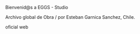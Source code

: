 Bienvenid@s a EGGS - Studio

Archivo global de Obra / por Esteban Garnica Sanchez, Chile.

oficial web

